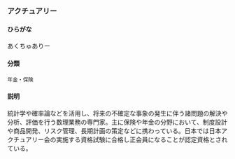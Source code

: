 <div style="display:none;">

## [あ行](securities-terms?id=あ行)

</div>

### アクチュアリー

#### ひらがな

あくちゅありー

#### 分類

`年金・保険`

#### 説明

統計学や確率論などを活用し、将来の不確定な事象の発生に伴う諸問題の解決や分析、評価を行う数理業務の専門家。主に保険や年金の分野において、制度設計や商品開発、リスク管理、長期計画の策定などに携わっている。日本では日本アクチュアリー会の実施する資格試験に合格し正会員になることが認定資格とされている。

<div style="display:none;">

## [か行](securities-terms?id=か行)
## [さ行](securities-terms?id=さ行)
## [た行](securities-terms?id=た行)
## [な行](securities-terms?id=な行)
## [は行](securities-terms?id=は行)
## [ま行](securities-terms?id=ま行)
## [や行](securities-terms?id=や行)
## [ら行](securities-terms?id=ら行)
## [わ行](securities-terms?id=わ行)
## [英数字・記号](securities-terms?id=英数字・記号)

</div>

